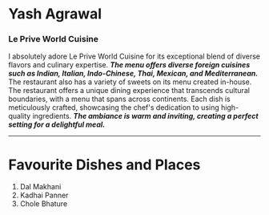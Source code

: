 # Yash Agrawal
### Le Prive World Cuisine
I absolutely adore Le Prive World Cuisine for its exceptional blend of diverse flavors and culinary expertise. ***The menu offers diverse foreign cuisines such as Indian, Italian, Indo-Chinese, Thai, Mexican, and Mediterranean.*** The restaurant also has a variety of sweets on its menu created in-house. The restaurant offers a unique dining experience that transcends cultural boundaries, with a menu that spans across continents. Each dish is meticulously crafted, showcasing the chef's dedication to using high-quality ingredients. ***The ambiance is warm and inviting, creating a perfect setting for a delightful meal.***

---
# Favourite Dishes and Places
1. Dal Makhani
2. Kadhai Panner
3. Chole Bhature